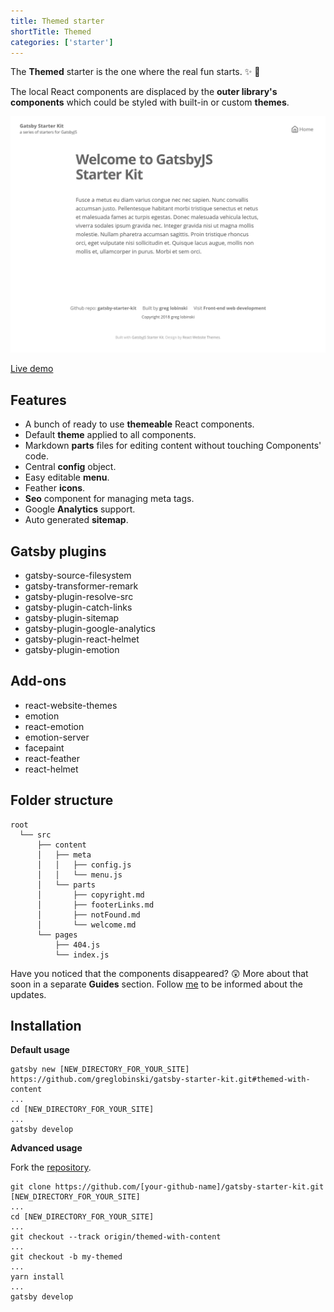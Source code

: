 ```yaml
---
title: Themed starter
shortTitle: Themed
categories: ['starter']
---
```


The **Themed** starter is the one where the real fun starts. :sparkles: :tada:

The local React components are displaced by the **outer library's components** which could be styled with built-in or custom **themes**.

![gatsby-starter-kit-themed](./gatsby-starter-kit-themed.png)

<a class="demoLink"  href="https://gatsby-starter-kit-themed.netlify.com">Live demo</a>

## Features

- A bunch of ready to use **themeable** React components.
- Default **theme** applied to all components.
- Markdown **parts** files for editing content without touching Components' code.
- Central **config** object.
- Easy editable **menu**.
- Feather **icons**.
- **Seo** component for managing meta tags.
- Google **Analytics** support.
- Auto generated **sitemap**.

## Gatsby plugins

- gatsby-source-filesystem
- gatsby-transformer-remark
- gatsby-plugin-resolve-src
- gatsby-plugin-catch-links
- gatsby-plugin-sitemap
- gatsby-plugin-google-analytics
- gatsby-plugin-react-helmet
- gatsby-plugin-emotion

## Add-ons

- react-website-themes
- emotion
- react-emotion
- emotion-server
- facepaint
- react-feather
- react-helmet

## Folder structure

```
root
  └── src
      ├── content
      │   ├── meta
      │   │   ├── config.js
      │   │   └── menu.js
      │   └── parts
      │       ├── copyright.md
      │       ├── footerLinks.md
      │       ├── notFound.md
      │       └── welcome.md
      └── pages
          ├── 404.js
          └── index.js
```

Have you noticed that the components disappeared? :astonished: More about that soon in a separate **Guides** section. Follow [me](https://twitter.com/greglobinski) to be informed about the updates.

## Installation

**Default usage**

```shell
gatsby new [NEW_DIRECTORY_FOR_YOUR_SITE] https://github.com/greglobinski/gatsby-starter-kit.git#themed-with-content
...
cd [NEW_DIRECTORY_FOR_YOUR_SITE]
...
gatsby develop
```

**Advanced usage**

Fork the [repository](https://github.com/greglobinski/gatsby-starter-kit).

```shell
git clone https://github.com/[your-github-name]/gatsby-starter-kit.git [NEW_DIRECTORY_FOR_YOUR_SITE]
...
cd [NEW_DIRECTORY_FOR_YOUR_SITE]
...
git checkout --track origin/themed-with-content
...
git checkout -b my-themed
...
yarn install
...
gatsby develop
```
